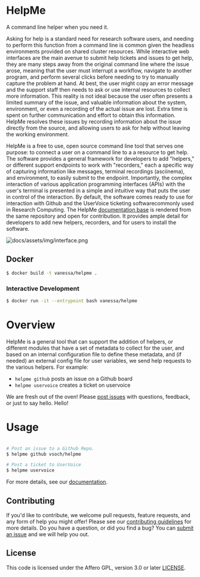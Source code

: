 # HelpMe

A command line helper when you need it.

Asking for help is a standard need for research software users, and needing to perform this function from a command line is common given the headless environments provided on shared cluster resources.  While interactive web interfaces are the main avenue to submit help tickets and issues to get help, they are many steps away from the original command line where the issue arose, meaning that the user must interrupt a workflow, navigate to another program, and perform several clicks before needing to try to manually capture the problem at hand. At best, the user might copy an error message and the support staff then needs to ask or use internal resources to collect more information. This reality is not ideal because the user often presents a limited summary of the issue, and valuable information about the system, environment, or even a recording of the actual issue are lost. Extra time is spent on further communication and effort to obtain this information. HelpMe resolves these issues by recording information about the issue directly from the source, and allowing users to ask for help without leaving the working environment.

HelpMe is a free to use, open source command line tool that serves one purpose: to connect a user on a command line to a a resource to get help. The software provides a general framework for developers to add "helpers," or different support endpoints to work with "recorders," each a specific way of capturing information like messages, terminal recordings (asciinema), and environment, to easily submit to the endpoint. Importantly, the complex interaction of various application programming interfaces (APIs) with the user's terminal is presented in a simple and intuitive way that puts the user in control of the interaction. By default, the software comes ready to use for interaction with Github and the UserVoice ticketing softwarecommonly used in Research Computing.  The HelpMe [documentation base](https://vsoch.github.io/helpme) is rendered from the same repository and open for contribution. It provides ample detail for developers to add new helpers, recorders, and for users to install the software.

![docs/assets/img/interface.png](docs/assets/img/interface.png)

## Docker

```bash
$ docker build -t vanessa/helpme .
```

### Interactive Development

```bash
$ docker run -it --entrypoint bash vanessa/helpme
```

# Overview

HelpMe is a general tool that can support the addition of helpers, or different
modules that have a set of metadata to collect for the user, and based on an internal
configuration file to define these metadata, and (if needed) an external config file
for user variables, we send help requests to the various helpers. For example:

 - `helpme github` posts an issue on a Github board
 - `helpme uservoice` creates a ticket on uservoice

We are fresh out of the oven! Please [post issues](https://www.github.com/vsoch/helpme/issues)
with questions, feedback, or just to say hello. Hello!

# Usage

```bash

# Post an issue to a Github Repo.
$ helpme github vsoch/helpme

# Post a ticket to UserVoice
$ helpme uservoice
```

For more details, see our [documentation](https://vsoch.github.io/helpme).

## Contributing

If you'd like to contribute, we welcome pull requests, feature requests, and any form of help you
might offer! Please see our [contributing guidelines](.github/CONTRIBUTING.md) for more details. Do you
have a question, or did you find a bug? You can [submit an issue](https://www.github.com/vsoch/helpme/issues)
and we will help you out.

## License

This code is licensed under the Affero GPL, version 3.0 or later [LICENSE](LICENSE).
